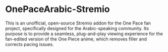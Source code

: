 # OnePaceArabic-Stremio
This is an unofficial, open-source Stremio addon for the One Pace fan project, specifically designed for the Arabic-speaking community. Its purpose is to provide a seamless, plug-and-play viewing experience for the fan-edited version of the One Piece anime, which removes filler and corrects pacing issues.
